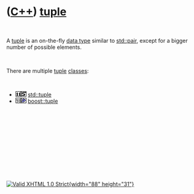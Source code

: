 



 

 

 

 

 

([C++](Cpp.htm)) [tuple](CppTuple.htm)
======================================

 

A [tuple](CppTuple.htm) is an on-the-fly [data type](CppDataType.htm)
similar to [std::pair](CppPair.htm), except for a bigger number of
possible elements.

 

There are multiple [tuple](CppTuple.htm) [classes](CppClass.htm):

 

-   ![C++11](PicCpp11.png)![STL](PicStl.png)
    [std::tuple](CppStdTuple.htm)
-   ![C++98](PicCpp98.png)![Boost](PicBoost.png)
    [boost::tuple](CppBoostTuple.htm)

 

 

 

 

 





 

[![Valid XHTML 1.0 Strict](valid-xhtml10.png){width="88"
height="31"}](http://validator.w3.org/check?uri=referer)
